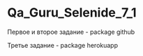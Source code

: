 # Qa_Guru_Selenide_7_1
Первое и второе задание - package github 

Третье задание - package herokuapp
